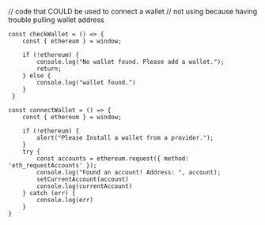 
// code that COULD be used to connect a wallet
// not using because having trouble pulling wallet address

    const checkWallet = () => {
        const { ethereum } = window;

        if (!ethereum) {
            console.log("No wallet found. Please add a wallet.");
            return;
        } else {
            console.log("wallet found.")
        }
     }

    const connectWallet = () => { 
        const { ethereum } = window;

        if (!ethereum) {
            alert("Please Install a wallet from a provider.");
        }
        try {
            const accounts = ethereum.request({ method: 'eth_requestAccounts' });
            console.log("Found an account! Address: ", account);
            setCurrentAccount(account)
            console.log(currentAccount)
        } catch (err) {
            console.log(err)
        }
    } 
